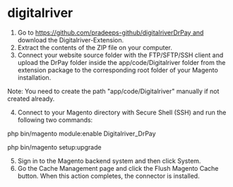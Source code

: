# digitalriver
1. Go to https://github.com/pradeeps-github/digitalriverDrPay and download the Digitalriver-Extension.
2. Extract the contents of the ZIP file on your computer.
3. Connect your website source folder with the FTP/SFTP/SSH client and upload the DrPay folder inside the app/code/Digitalriver folder from the extension package to the corresponding root folder of your Magento installation.

Note: You need to create the path "app/code/Digitalriver" manually if not created already.

4. Connect to your Magento directory with Secure Shell (SSH) and run the following two commands:

php bin/magento module:enable Digitalriver_DrPay

php bin/magento setup:upgrade

5. Sign in to the Magento backend system and then click System.
6. Go the Cache Management page and click the Flush Magento Cache button. When this action completes, the connector is installed.
